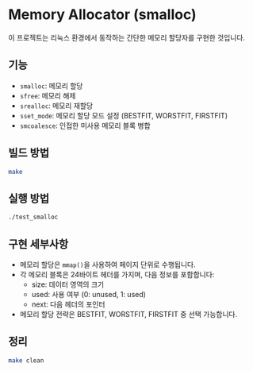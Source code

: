 # Memory Allocator (smalloc)

이 프로젝트는 리눅스 환경에서 동작하는 간단한 메모리 할당자를 구현한 것입니다.

## 기능

- `smalloc`: 메모리 할당
- `sfree`: 메모리 해제
- `srealloc`: 메모리 재할당
- `sset_mode`: 메모리 할당 모드 설정 (BESTFIT, WORSTFIT, FIRSTFIT)
- `smcoalesce`: 인접한 미사용 메모리 블록 병합

## 빌드 방법

```bash
make
```

## 실행 방법

```bash
./test_smalloc
```

## 구현 세부사항

- 메모리 할당은 `mmap()`을 사용하여 페이지 단위로 수행됩니다.
- 각 메모리 블록은 24바이트 헤더를 가지며, 다음 정보를 포함합니다:
  - size: 데이터 영역의 크기
  - used: 사용 여부 (0: unused, 1: used)
  - next: 다음 헤더의 포인터
- 메모리 할당 전략은 BESTFIT, WORSTFIT, FIRSTFIT 중 선택 가능합니다.

## 정리

```bash
make clean
``` 